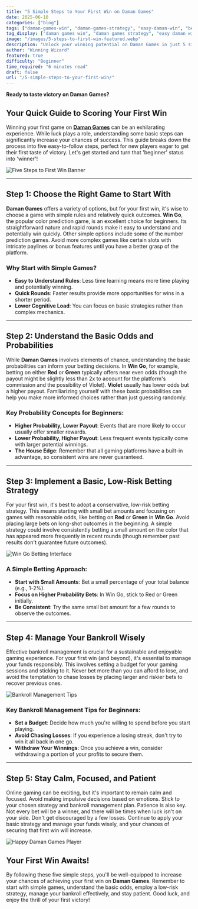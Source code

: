 ```yaml
---
title: "5 Simple Steps to Your First Win on Daman Games"
date: 2025-06-10
categories: ["blog"]
tags: ["daman-games-win", "daman-games-strategy", "easy-daman-win", "beginner-tips-daman", "win-go-strategy"]
tag_display: ["daman games win", "daman games strategy", "easy daman win", "beginner tips daman", "win go strategy"]
image: "/images/5-steps-to-first-win-featured.webp"
description: "Unlock your winning potential on Daman Games in just 5 simple steps. Learn how to choose the right game, understand the odds, manage your bankroll, and implement basic strategies for your first victory."
author: "Winning Wizard"
featured: true
difficulty: "Beginner"
time_required: "6 minutes read"
draft: false
url: "/5-simple-steps-to-your-first-win/"
---
```



**Ready to taste victory on Daman Games?**
## Your Quick Guide to Scoring Your First Win


Winning your first game on [**Daman Games**](https://daman-game.world "Daman Games") can be an exhilarating experience. While luck plays a role, understanding some basic steps can significantly increase your chances of success. This guide breaks down the process into five easy-to-follow steps, perfect for new players eager to get their first taste of victory. Let's get started and turn that 'beginner' status into 'winner'!


![Five Steps to First Win Banner](/images/5-steps-to-first-win-featured.webp)


---


## Step 1: Choose the Right Game to Start With


**Daman Games** offers a variety of options, but for your first win, it's wise to choose a game with simple rules and relatively quick outcomes. **Win Go**, the popular color prediction game, is an excellent choice for beginners. Its straightforward nature and rapid rounds make it easy to understand and potentially win quickly. Other simple options include some of the number prediction games. Avoid more complex games like certain slots with intricate paylines or bonus features until you have a better grasp of the platform.


### Why Start with Simple Games?
- **Easy to Understand Rules**: Less time learning means more time playing and potentially winning.
- **Quick Rounds**: Faster results provide more opportunities for wins in a shorter period.
- **Lower Cognitive Load**: You can focus on basic strategies rather than complex mechanics.


---


## Step 2: Understand the Basic Odds and Probabilities


While **Daman Games** involves elements of chance, understanding the basic probabilities can inform your betting decisions. In **Win Go**, for example, betting on either **Red** or **Green** typically offers near even odds (though the payout might be slightly less than 2x to account for the platform's commission and the possibility of Violet). **Violet** usually has lower odds but a higher payout. Familiarizing yourself with these basic probabilities can help you make more informed choices rather than just guessing randomly.


### Key Probability Concepts for Beginners:
- **Higher Probability, Lower Payout**: Events that are more likely to occur usually offer smaller rewards.
- **Lower Probability, Higher Payout**: Less frequent events typically come with larger potential winnings.
- **The House Edge**: Remember that all gaming platforms have a built-in advantage, so consistent wins are never guaranteed.


---


## Step 3: Implement a Basic, Low-Risk Betting Strategy


For your first win, it's best to adopt a conservative, low-risk betting strategy. This means starting with small bet amounts and focusing on games with reasonable odds, like betting on **Red** or **Green** in **Win Go**. Avoid placing large bets on long-shot outcomes in the beginning. A simple strategy could involve consistently betting a small amount on the color that has appeared more frequently in recent rounds (though remember past results don't guarantee future outcomes).


![Win Go Betting Interface](/images/daman-games-wingo-betting.webp)


### A Simple Betting Approach:
- **Start with Small Amounts**: Bet a small percentage of your total balance (e.g., 1-2%).
- **Focus on Higher Probability Bets**: In Win Go, stick to Red or Green initially.
- **Be Consistent**: Try the same small bet amount for a few rounds to observe the outcomes.


---


## Step 4: Manage Your Bankroll Wisely


Effective bankroll management is crucial for a sustainable and enjoyable gaming experience. For your first win (and beyond), it's essential to manage your funds responsibly. This involves setting a budget for your gaming sessions and sticking to it. Never bet more than you can afford to lose, and avoid the temptation to chase losses by placing larger and riskier bets to recover previous ones.


![Bankroll Management Tips](/images/daman-games-bankroll.webp)


### Key Bankroll Management Tips for Beginners:
- **Set a Budget**: Decide how much you're willing to spend before you start playing.
- **Avoid Chasing Losses**: If you experience a losing streak, don't try to win it all back in one go.
- **Withdraw Your Winnings**: Once you achieve a win, consider withdrawing a portion of your profits to secure them.


---


## Step 5: Stay Calm, Focused, and Patient


Online gaming can be exciting, but it's important to remain calm and focused. Avoid making impulsive decisions based on emotions. Stick to your chosen strategy and bankroll management plan. Patience is also key. Not every bet will be a winner, and there will be times when luck isn't on your side. Don't get discouraged by a few losses. Continue to apply your basic strategy and manage your funds wisely, and your chances of securing that first win will increase.


![Happy Daman Games Player](/images/daman-games-happy-win.webp)


## Your First Win Awaits!


By following these five simple steps, you'll be well-equipped to increase your chances of achieving your first win on **Daman Games**. Remember to start with simple games, understand the basic odds, employ a low-risk strategy, manage your bankroll effectively, and stay patient. Good luck, and enjoy the thrill of your first victory!
